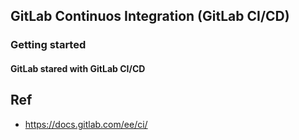 ## GitLab Continuos Integration (GitLab CI/CD)
### Getting started
#### GitLab stared with GitLab CI/CD

## Ref
* https://docs.gitlab.com/ee/ci/